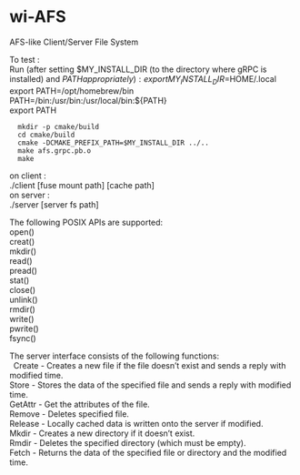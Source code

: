 # wi-AFS
AFS-like Client/Server File System

To test :   
  Run (after setting $MY_INSTALL_DIR (to the directory where gRPC is installed) and $PATH appropriately):  
      export MY_INSTALL_DIR=$HOME/.local
      export PATH=/opt/homebrew/bin  
      PATH=/bin:/usr/bin:/usr/local/bin:${PATH}                     
      export PATH     
            
      mkdir -p cmake/build  
      cd cmake/build  
      cmake -DCMAKE_PREFIX_PATH=$MY_INSTALL_DIR ../..  
      make afs.grpc.pb.o  
      make  
      
  on client :    
    ./client [fuse mount path] [cache path]  
	on server :   
	./server [server fs path]

  The following POSIX APIs are supported:  
   open()  
   creat()  
   mkdir()  
   read()  
   pread()  
   stat()  
   close()     
  unlink()   
  rmdir()   
  write()   
  pwrite()   
  fsync()    

The server interface consists of the following functions:     
&ensp;Create - 
Creates a new file if the file doesn’t exist and sends a reply with modified time.   
Store - 
Stores the data of the specified file and sends a reply with modified time.   
GetAttr - 
Get the attributes of the file.   
Remove - 
Deletes specified file.   
Release - 
Locally cached data is written onto the server if modified.   
Mkdir - 
Creates a new directory if it doesn’t exist.   
Rmdir - 
Deletes the specified directory (which must be empty).   
Fetch - 
Returns the data of the specified file or directory and the modified time.   




